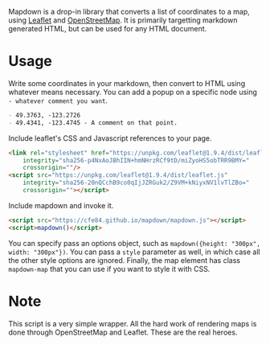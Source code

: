 Mapdown is a drop-in library that converts a list of coordinates to a map, using [Leaflet](https://leafletjs.com) and [OpenStreetMap](https://www.openstreetmap.org). It is primarily targetting markdown generated HTML, but can be used for any HTML document.

# Usage


Write some coordinates in your markdown, then convert to HTML using whatever means necessary. You can add a popup on a specific node using ` - whatever comment you want`.

```md
- 49.3763, -123.2726
- 49.4341, -123.4745 - A comment on that point.
```

Include leaflet's CSS and Javascript references to your page.

```html
<link rel="stylesheet" href="https://unpkg.com/leaflet@1.9.4/dist/leaflet.css"
    integrity="sha256-p4NxAoJBhIIN+hmNHrzRCf9tD/miZyoHS5obTRR9BMY="
    crossorigin=""/>
<script src="https://unpkg.com/leaflet@1.9.4/dist/leaflet.js"
    integrity="sha256-20nQCchB9co0qIjJZRGuk2/Z9VM+kNiyxNV1lvTlZBo="
    crossorigin=""></script>
```

Include mapdown and invoke it.

```html
<script src="https://cfe84.github.io/mapdown/mapdown.js"></script>
<script>mapdown()</script>
```

You can specify pass an options object, such as `mapdown({height: "300px", width: "300px"})`. You can pass a `style` parameter as well, in which case all the other style options are ignored. Finally, the map element has class `mapdown-map` that you can use if you want to style it with CSS.

# Note

This script is a very simple wrapper. All the hard work of rendering maps is done through OpenStreetMap and Leaflet. These are the real heroes.